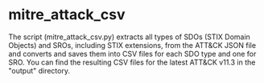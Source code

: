 # mitre_attack_csv

The script (mitre_attack_csv.py) extracts all types of SDOs (STIX Domain Objects) and SROs, including STIX extensions, from the ATT&CK JSON file and converts and saves them into CSV files for each SDO type and one for SRO. 
You can find the resulting CSV files for the latest ATT&CK v11.3 in the "output" directory.
